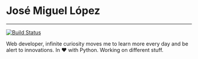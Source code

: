 # José Miguel López

---

[![Build Status](https://travis-ci.org/josemlp91/josemlp91.github.io_source.svg?branch=master)](https://travis-ci.org/josemlp91/josemlp91.github.io_source)

Web developer, infinite curiosity moves me to learn more every day and be alert to innovations. In ♥ with Python. Working on different stuff.